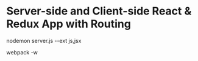 # Server-side and Client-side React & Redux App with Routing

nodemon server.js --ext js,jsx

webpack -w